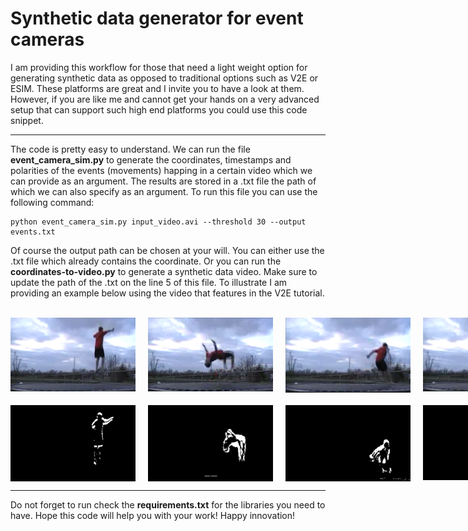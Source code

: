 # Synthetic data generator for event cameras
I am providing this workflow for those that need a light weight option for generating synthetic data as opposed to traditional options such as V2E or ESIM. These platforms are great and I invite you to have a look at them. However, if you are like me and cannot get your hands on a very advanced setup that can support such high end platforms you could use this code snippet. 

<hr>

The code is pretty easy to understand. We can run the file <b>event_camera_sim.py</b> to generate the coordinates, timestamps and polarities of the events (movements) happing in a certain video which we can provide as an argument. The results are stored in a .txt file the path of which we can also specify as an argument. To run this file you can use the following command: <br>
```
python event_camera_sim.py input_video.avi --threshold 30 --output events.txt
```
Of course the output path can be chosen at your will. You can either use the .txt file which already contains the coordinate. Or you can run the <b>coordinates-to-video.py</b> to generate a synthetic data video. Make sure to update the path of the .txt on the line 5 of this file. To illustrate I am providing an example below using the video that features in the V2E tutorial. 

<br>

<div style="display: grid; grid-template-columns: repeat(4, 1fr); gap: 20px;">
  <img src="/media/image1.png" alt="Image 1" style="width: 200px; max-width: 200px;">
  <img src="/media/image2.png" alt="Image 2" style="width: 200px; max-width: 200px;">
  <img src="/media/image3.png" alt="Image 3" style="width: 200px; max-width: 200px;">
  <img src="/media/image4.png" alt="Image 4" style="width: 200px; max-width: 200px;">
  <img src="/media/image5.png" alt="Image 5" style="width: 200px; max-width: 200px;">
  <img src="/media/image6.png" alt="Image 6" style="width: 200px; max-width: 200px;">
  <img src="/media/image7.png" alt="Image 7" style="width: 200px; max-width: 200px;">
  <img src="/media/image8.png" alt="Image 8" style="width: 200px; max-width: 200px;">
</div>

<hr>

Do not forget to run check the <b>requirements.txt</b> for the libraries you need to have. Hope this code will help you with your work! Happy innovation!
